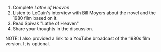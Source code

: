 1. Complete _Lathe of Heaven_
2. Listen to LeGuin's interview with Bill Moyers about the novel and the 1980 film based on it.
3. Read Spivak "Lathe of Heaven"
4. Share your thoughts in the discussion. 

NOTE: I also provided a link to a YouTube broadcast of the 1980s film version. It is optional.